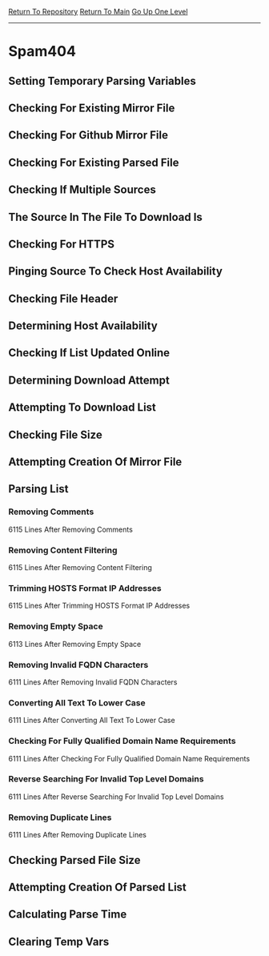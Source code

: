 [Return To Repository](https://github.com/deathbybandaid/piholeparser/)
[Return To Main](https://github.com/deathbybandaid/piholeparser/blob/master/RecentRunLogs/Mainlog.md)
[Go Up One Level](https://github.com/deathbybandaid/piholeparser/blob/master/RecentRunLogs/TopLevelScripts/30-Processing-Blacklists.md)
____________________________________
# Spam404
## Setting Temporary Parsing Variables
## Checking For Existing Mirror File
## Checking For Github Mirror File
## Checking For Existing Parsed File
## Checking If Multiple Sources
## The Source In The File To Download Is
## Checking For HTTPS
## Pinging Source To Check Host Availability
## Checking File Header
## Determining Host Availability
## Checking If List Updated Online
## Determining Download Attempt
## Attempting To Download List
## Checking File Size
## Attempting Creation Of Mirror File
## Parsing List
### Removing Comments
6115 Lines After Removing Comments
### Removing Content Filtering
6115 Lines After Removing Content Filtering
### Trimming HOSTS Format IP Addresses
6115 Lines After Trimming HOSTS Format IP Addresses
### Removing Empty Space
6113 Lines After Removing Empty Space
### Removing Invalid FQDN Characters
6111 Lines After Removing Invalid FQDN Characters
### Converting All Text To Lower Case
6111 Lines After Converting All Text To Lower Case
### Checking For Fully Qualified Domain Name Requirements
6111 Lines After Checking For Fully Qualified Domain Name Requirements
### Reverse Searching For Invalid Top Level Domains
6111 Lines After Reverse Searching For Invalid Top Level Domains
### Removing Duplicate Lines
6111 Lines After Removing Duplicate Lines
## Checking Parsed File Size
## Attempting Creation Of Parsed List
## Calculating Parse Time
## Clearing Temp Vars

